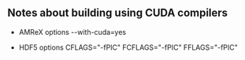 ## Notes about building using CUDA compilers

- AMReX options --with-cuda=yes

- HDF5 options CFLAGS="-fPIC" FCFLAGS="-fPIC" FFLAGS="-fPIC"
